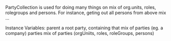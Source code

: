 PartyCollection is used for doing many things on mix of org.units, roles, rolegroups and persons. For instance, geting out all persons from above mix ...

Instance Variables:
	parent	<aParty>	a root party, containing that mix of parties (eg. a company)
	parties	<anOrderedCollection>	mix of parties (orgUniits, roles, roleGroups, persons)

